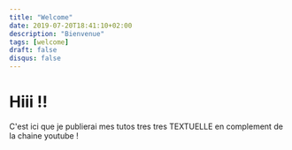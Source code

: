 ```yaml
---
title: "Welcome"
date: 2019-07-20T18:41:10+02:00
description: "Bienvenue"
tags: [welcome]
draft: false
disqus: false
---
```



# Hiii !! 


C'est ici que je publierai mes tutos tres tres TEXTUELLE en complement de la chaine youtube !
